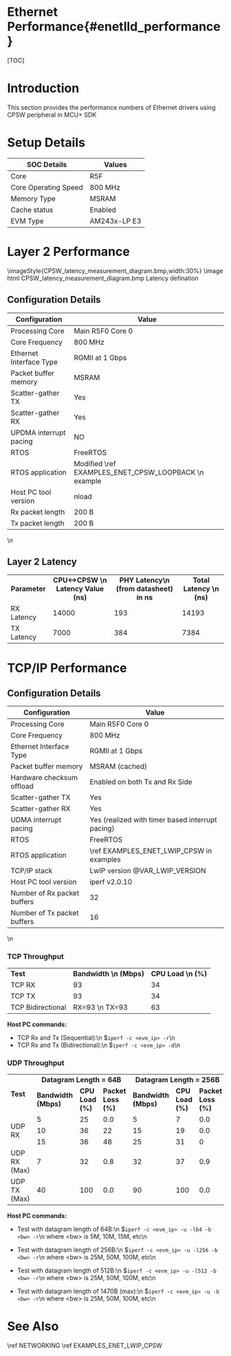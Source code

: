 # Ethernet Performance{#enetlld_performance}
[TOC]
# Introduction
This section provides the performance numbers of Ethernet drivers using CPSW peripheral in MCU+ SDK

# Setup Details
SOC Details           | Values          |
----------------------|-----------------|
Core                  | R5F             |
Core Operating Speed  | 800 MHz         |
Memory Type           | MSRAM           |
Cache status          | Enabled         |
EVM Type              | AM243x-LP E3    |

# Layer 2 Performance
  \imageStyle{CPSW_latency_measurement_diagram.bmp,width:30%}
  \image html CPSW_latency_measurement_diagram.bmp Latency defination

## Configuration Details
Configuration          | Value                    |
--------------------------------|--------------------------|
Processing Core                 | Main R5F0 Core 0         |
Core Frequency                  | 800 MHz                  |
Ethernet Interface Type         | RGMII at 1 Gbps           |
Packet buffer memory      | MSRAM                      |
Scatter-gather TX         | Yes                      |
Scatter-gather RX         | Yes                      |
UPDMA interrupt pacing    | NO                      |
RTOS                            | FreeRTOS                 |
RTOS application                | Modified \ref EXAMPLES_ENET_CPSW_LOOPBACK \n example   |
Host PC tool version            | nload                   |
Rx packet length     | 200 B                       |
Tx packet length     | 200 B                       |
\n

## Layer 2 Latency
<table>
    <tr>
        <td style="text-align: center;"><b>Parameter</b></td>
        <td style="text-align: center;"><b>CPU<->CPSW \n Latency Value (ns)</b></td>
        <td style="text-align: center;"><b>PHY Latency\n (from datasheet) in ns</b></td>
        <td style="text-align: center;"><b>Total Latency \n (ns)</b></td>
    </tr>
    <tr>
        <td>RX Latency</td>
        <td>14000</td>
        <td>193</td>
        <td>14193</td>
    </tr>
    <tr>
        <td>TX Latency</td>
        <td>7000</td>
        <td>384</td>
        <td>7384</td>
    </tr>
</table>

# TCP/IP Performance

## Configuration Details
Configuration          | Value                    |
--------------------------------|--------------------------|
Processing Core                 | Main R5F0 Core 0         |
Core Frequency                  | 800 MHz                  |
Ethernet Interface Type         | RGMII at 1 Gbps           |
Packet buffer memory      | MSRAM (cached)                      |
Hardware checksum offload | Enabled on both Tx and Rx Side |
Scatter-gather TX         | Yes                      |
Scatter-gather RX         | Yes                      |
UDMA interrupt pacing     | Yes (realized with timer based interrupt pacing) |
RTOS                            | FreeRTOS                 |
RTOS application                | \ref EXAMPLES_ENET_LWIP_CPSW in examples   |
TCP/IP stack                    | LwIP version @VAR_LWIP_VERSION               |
Host PC tool version            | iperf v2.0.10            |
Number of Rx packet buffers     | 32                       |
Number of Tx packet buffers     | 16                       |
\n
### TCP Throughput
<table>
    <tr>
        <td style="text-align: left;"><b>Test</b></td>
        <td style="text-align: center;"><b>Bandwidth \n (Mbps)</b></td>
        <td style="text-align: center;"><b>CPU Load \n (%) </b></td>
    </tr>
    <tr>
        <td>TCP RX</td><td>93</td><td>34</td>
    </tr>
    <tr>
        <td>TCP TX</td><td>93</td><td>34</td>
    </tr>
    <tr>
        <td>TCP Bidirectional</td><td>RX=93 \n TX=93</td><td>63</td>
    </tr>
</table>

<b>Host PC commands:</b>
- TCP Rx and Tx (Sequential):\n
    $```iperf -c <evm_ip> -r```\n
- TCP Rx and Tx (Bidirectional):\n
    $```iperf -c <evm_ip> -d```\n

### UDP Throughput
<table>
    <tr>
        <td rowspan="2" style="text-align: left;"><b>Test</b></td>
        <td colspan="3" style="text-align: center;"><b>Datagram Length = 64B </b></td>
        <td colspan="3" style="text-align: center;"><b>Datagram Length = 256B</b></td>
        <td colspan="3" style="text-align: center;"><b>Datagram Length = 512B</b></td>
        <td colspan="3" style="text-align: center;"><b>Datagram Length = 1470B</b></td>
    </tr>
    <tr>
        <td><b>Bandwidth (Mbps)</b></td><td><b>CPU Load (%)</b></td><td><b>Packet Loss (%)</b></td>
        <td><b>Bandwidth (Mbps)</b></td><td><b>CPU Load (%)</b></td><td><b>Packet Loss (%)</b></td>
        <td><b>Bandwidth (Mbps)</b></td><td><b>CPU Load (%)</b></td><td><b>Packet Loss (%)</b></td>
        <td><b>Bandwidth (Mbps)</b></td><td><b>CPU Load (%)</b></td><td><b>Packet Loss (%)</b></td>
    </tr>
    <tr>
        <td rowspan="3">UDP RX</td>
        <td>5</td><td>25</td><td>0.0</td>
        <td>5</td><td>7</td><td>0.0</td>
        <td>25</td><td>18</td><td>0.0</td>
        <td>50</td><td>16</td><td>0.0</td>
    </tr>
    <tr>
        <td>10</td><td>36</td><td>22</td>
        <td>15</td><td>19</td><td>0.0</td>
        <td>50</td><td>34</td><td>0.1</td>
        <td>65</td><td>21</td><td>0.0</td>
    </tr>
    <tr>
        <td>15</td><td>36</td><td>48</td>
        <td>25</td><td>31</td><td>0</td>
        <td>65</td><td>42</td><td>4.6</td>
        <td>95</td><td>68</td><td>0.0</td>
    </tr>
    <tr>
        <td>UDP RX (Max)</td>
        <td>7</td><td>32</td><td>0.8</td>
        <td>32</td><td>37</td><td>0.9</td>
        <td>61</td><td>41</td><td>0.8</td>
        <td>110</td><td>78</td><td>2.4</td>
    </tr>
    <tr>
        <td>UDP TX (Max)</td>
        <td>40</td><td>100</td><td>0.0</td>
        <td>90</td><td>100</td><td>0.0</td>
        <td>161</td><td>100</td><td>0.0</td>
        <td>535</td><td>100</td><td>0.0</td>
    </tr>
</table>

<b>Host PC commands:</b>
- Test with datagram length of 64B:\n
     $```iperf -c <evm_ip> -u -l64 -b <bw> -r```\n
where \<bw\> is 5M, 10M, 15M, etc\n

- Test with datagram length of 256B:\n
     $```iperf -c <evm_ip> -u -l256 -b <bw> -r```\n
where \<bw\> is 25M, 50M, 100M, etc\n

- Test with datagram length of 512B:\n
     $```iperf -c <evm_ip> -u -l512 -b <bw> -r```\n
where \<bw\> is 25M, 50M, 100M, etc\n

- Test with datagram length of 1470B (max):\n
     $```iperf -c <evm_ip> -u -b <bw> -r```\n
where \<bw\> is 25M, 50M, 100M, etc\n

# See Also
\ref NETWORKING
\ref EXAMPLES_ENET_LWIP_CPSW